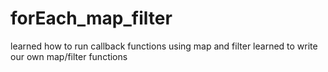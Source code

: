 # forEach_map_filter
learned how to run callback functions using map and filter
learned to write our own map/filter functions
